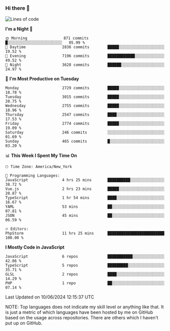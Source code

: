 ### Hi there 👋

<!--
**LynxJinxxy/LynxJinxxy** is a ✨ _special_ ✨ repository because its `README.md` (this file) appears on your GitHub profile.

Here are some ideas to get you started:

- 🔭 I’m currently working on ...
- 🌱 I’m currently learning ...
- 👯 I’m looking to collaborate on ...
- 🤔 I’m looking for help with ...
- 💬 Ask me about ...
- 📫 How to reach me: ...
- 😄 Pronouns: ...
- ⚡ Fun fact: ...
-->

<!--START_SECTION:waka-->
![Lines of code](https://img.shields.io/badge/From%20Hello%20World%20I%27ve%20Written-31.8%20million%20lines%20of%20code-blue)

**I'm a Night 🦉** 

```text
🌞 Morning                871 commits         █░░░░░░░░░░░░░░░░░░░░░░░░   05.99 % 
🌆 Daytime                2836 commits        █████░░░░░░░░░░░░░░░░░░░░   19.52 % 
🌃 Evening                7196 commits        ████████████░░░░░░░░░░░░░   49.52 % 
🌙 Night                  3628 commits        ██████░░░░░░░░░░░░░░░░░░░   24.97 % 
```
📅 **I'm Most Productive on Tuesday** 

```text
Monday                   2729 commits        █████░░░░░░░░░░░░░░░░░░░░   18.78 % 
Tuesday                  3015 commits        █████░░░░░░░░░░░░░░░░░░░░   20.75 % 
Wednesday                2755 commits        █████░░░░░░░░░░░░░░░░░░░░   18.96 % 
Thursday                 2547 commits        ████░░░░░░░░░░░░░░░░░░░░░   17.53 % 
Friday                   2774 commits        █████░░░░░░░░░░░░░░░░░░░░   19.09 % 
Saturday                 246 commits         ░░░░░░░░░░░░░░░░░░░░░░░░░   01.69 % 
Sunday                   465 commits         █░░░░░░░░░░░░░░░░░░░░░░░░   03.20 % 
```


📊 **This Week I Spent My Time On** 

```text
🕑︎ Time Zone: America/New_York

💬 Programming Languages: 
JavaScript               4 hrs 25 mins       ██████████░░░░░░░░░░░░░░░   38.72 % 
Vue.js                   2 hrs 23 mins       █████░░░░░░░░░░░░░░░░░░░░   20.87 % 
TypeScript               1 hr 54 mins        ████░░░░░░░░░░░░░░░░░░░░░   16.67 % 
YAML                     53 mins             ██░░░░░░░░░░░░░░░░░░░░░░░   07.81 % 
JSON                     45 mins             ██░░░░░░░░░░░░░░░░░░░░░░░   06.59 % 

🔥 Editors: 
PhpStorm                 11 hrs 25 mins      █████████████████████████   100.00 % 
```

**I Mostly Code in JavaScript** 

```text
JavaScript               6 repos             ███████████░░░░░░░░░░░░░░   42.86 % 
TypeScript               5 repos             █████████░░░░░░░░░░░░░░░░   35.71 % 
GLSL                     2 repos             ████░░░░░░░░░░░░░░░░░░░░░   14.29 % 
PHP                      1 repo              ██░░░░░░░░░░░░░░░░░░░░░░░   07.14 % 
```




 Last Updated on 10/06/2024 12:15:37 UTC
<!--END_SECTION:waka-->
NOTE: Top languages does not indicate my skill level or anything like that. It is just a metric of which languages have been hosted by me on GitHub based on the usage across repositories. There are others which I haven't put up on GitHub.
